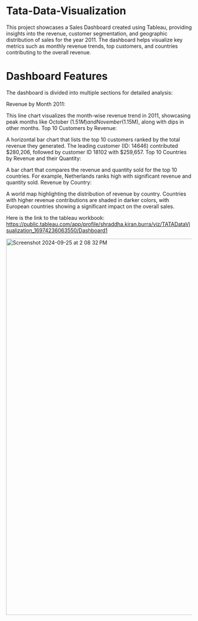 # Tata-Data-Visualization

This project showcases a Sales Dashboard created using Tableau, providing insights into the revenue, customer segmentation, and geographic distribution of sales for the year 2011. The dashboard helps visualize key metrics such as monthly revenue trends, top customers, and countries contributing to the overall revenue.

# Dashboard Features
The dashboard is divided into multiple sections for detailed analysis:

Revenue by Month 2011:

This line chart visualizes the month-wise revenue trend in 2011, showcasing peak months like October ($1.51M) and November ($1.15M), along with dips in other months.
Top 10 Customers by Revenue:

A horizontal bar chart that lists the top 10 customers ranked by the total revenue they generated. The leading customer (ID: 14646) contributed $280,206, followed by customer ID 18102 with $259,657.
Top 10 Countries by Revenue and their Quantity:

A bar chart that compares the revenue and quantity sold for the top 10 countries. For example, Netherlands ranks high with significant revenue and quantity sold.
Revenue by Country:

A world map highlighting the distribution of revenue by country. Countries with higher revenue contributions are shaded in darker colors, with European countries showing a significant impact on the overall sales.

Here is the link to the tableau workbook: https://public.tableau.com/app/profile/shraddha.kiran.burra/viz/TATADataVisualization_16974236063550/Dashboard1

<img width="1019" alt="Screenshot 2024-09-25 at 2 08 32 PM" src="https://github.com/user-attachments/assets/9a64ec7c-0ef8-4888-b8a0-416e41fdd0bc">



